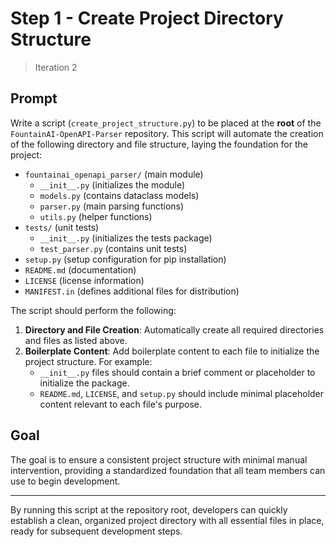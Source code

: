 # Step 1 - Create Project Directory Structure
> Iteration 2

## Prompt

Write a script (`create_project_structure.py`) to be placed at the **root** of the `FountainAI-OpenAPI-Parser` repository. This script will automate the creation of the following directory and file structure, laying the foundation for the project:

- `fountainai_openapi_parser/` (main module)
  - `__init__.py` (initializes the module)
  - `models.py` (contains dataclass models)
  - `parser.py` (main parsing functions)
  - `utils.py` (helper functions)
- `tests/` (unit tests)
  - `__init__.py` (initializes the tests package)
  - `test_parser.py` (contains unit tests)
- `setup.py` (setup configuration for pip installation)
- `README.md` (documentation)
- `LICENSE` (license information)
- `MANIFEST.in` (defines additional files for distribution)

The script should perform the following:

1. **Directory and File Creation**: Automatically create all required directories and files as listed above.
2. **Boilerplate Content**: Add boilerplate content to each file to initialize the project structure. For example:
   - `__init__.py` files should contain a brief comment or placeholder to initialize the package.
   - `README.md`, `LICENSE`, and `setup.py` should include minimal placeholder content relevant to each file's purpose.
   
## Goal

The goal is to ensure a consistent project structure with minimal manual intervention, providing a standardized foundation that all team members can use to begin development.

---

By running this script at the repository root, developers can quickly establish a clean, organized project directory with all essential files in place, ready for subsequent development steps.
